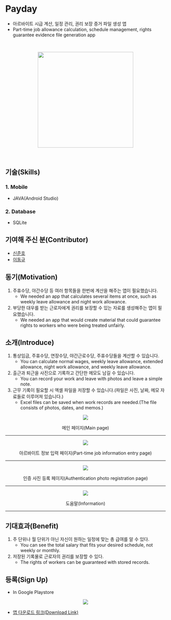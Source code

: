 # Payday
* 아르바이트 시급 계산, 일정 관리, 권리 보장 증거 파일 생성 앱
* Part-time job allowance calculation, schedule management, rights guarantee evidence file generation app

<br>

<p align="center">
<img src="https://user-images.githubusercontent.com/73435545/104396424-fee37000-558d-11eb-8030-a7a1a1103037.PNG" width="300px" height="300px"/>
</p>

<br>

## 기술(Skills)
### 1. Mobile
* JAVA(Android Studio)

### 2. Database
* SQLite

## 기여해 주신 분(Contributor)
* [신준호](https://github.com/shinjuno123)
* [이동규](https://github.com/DongGyu1996)

## 동기(Motivation)
1. 주휴수당, 야간수당 등 여러 항목들을 한번에 계산을 해주는 앱이 필요했습니다.
    * We needed an app that calculates several items at once, such as weekly leave allowance and night work allowance.
2. 부당한 대우를 받는 근로자에게 권리를 보장할 수 있는 자료를 생성해주는 앱이 필요했습니다.
    * We needed an app that would create material that could guarantee rights to workers who were being treated unfairly.

## 소개(Introduce)
1. 통상임금, 주휴수당, 연장수당, 야간근로수당, 주휴수당들을 계산할 수 있습니다.
    * You can calculate normal wages, weekly leave allowance, extended allowance, night work allowance, and weekly leave allowance.
2. 출근과 퇴근을 사진으로 기록하고 간단한 메모도 남길 수 있습니다.
    * You can record your work and leave with photos and leave a simple note.
3. 근무 기록이 필요할 시 엑셀 파일을 저장할 수 있습니다.(파일은 사진, 날짜, 메모 자료들로 이루어져 있습니다.)
    * Excel files can be saved when work records are needed.(The file consists of photos, dates, and memos.)


<p align="center">
<img src="https://user-images.githubusercontent.com/73435545/105659835-10713400-5f0d-11eb-970e-e047fb852ec4.PNG">
</p>
<p align="center">메인 페이지(Main page)</p>

- - -

<p align="center">
<img src="https://user-images.githubusercontent.com/73435545/105659866-20891380-5f0d-11eb-8ba2-ae1c2416601d.PNG">
</p>
<p align="center">아르바이트 정보 입력 페이지(Part-time job information entry page)</p>

- - -

<p align="center">
<img src="https://user-images.githubusercontent.com/73435545/105660365-2d5a3700-5f0e-11eb-9f34-f73fd03898ff.PNG">
</p>
<p align="center">인증 사진 등록 페이지(Authentication photo registration page)</p>

- - -

<p align="center">
<img src="https://user-images.githubusercontent.com/73435545/105660484-78744a00-5f0e-11eb-9efc-b5fd92c14be7.PNG">
</p>
<p align="center">도움말(Information)</p>

- - -

## 기대효과(Benefit)
1. 주 단위나 월 단위가 아닌 자신이 원하는 일정에 맞는 총 급여를 알 수 있다.
    * You can see the total salary that fits your desired schedule, not weekly or monthly.
2. 저장된 기록물로 근로자의 권리를 보장할 수 있다.
    * The rights of workers can be guaranteed with stored records.

## 등록(Sign Up)
* In Google Playstore
<p align="center">
<img src="https://user-images.githubusercontent.com/73435545/105662791-f2f39880-5f13-11eb-92ba-f729d943cfca.PNG">
</p>

* [앱 다운로드 링크(Download Link)](https://play.google.com/store/apps/details?id=com.alba.lionproject1&hl=ko)
